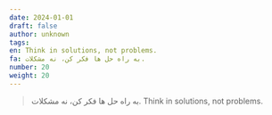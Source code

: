 ```yaml
---
date: 2024-01-01
draft: false
author: unknown
tags: 
en: Think in solutions, not problems.
fa: به راه حل ها فکر کن، نه مشکلات.
number: 20
weight: 20
---
```

> به راه حل ها فکر کن، نه مشکلات.
> Think in solutions, not problems.

